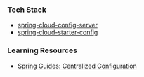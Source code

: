 ### Tech Stack

- [spring-cloud-config-server](https://mvnrepository.com/artifact/org.springframework.cloud/spring-cloud-config-server)
- [spring-cloud-starter-config](https://mvnrepository.com/artifact/org.springframework.cloud/spring-cloud-starter-config)

### Learning Resources

- [Spring Guides: Centralized Configuration](https://spring.io/guides/gs/centralized-configuration/)
